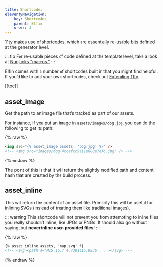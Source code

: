 ```yaml
---
title: Shortcodes
eleventyNavigation:
    key: Shortcodes
    parent: Elfin
    order: 3
---
```


11ty makes use of [shortcodes](https://www.11ty.dev/docs/shortcodes/),
which are essentially re-usable bits defined at the generator level.

::: tip
For re-usable pieces of code defined at the template level, take a look
at [Nunjucks
"macros."](https://mozilla.github.io/nunjucks/templating.html#macro)
:::

Elfin comes with a number of shortcodes built in that you might find
helpful. If you’d like to add your own shortcodes, check out [Extending
11ty](extending.adoc).

[[toc]]

## asset_image

Get the path to an image file that’s tracked as part of our assets.

For instance, if you put an image in `assets/images/dog.jpg`, you can do
the following to get its path:

{% raw %}
```html
<img src="{% asset_image assets, 'dog.jpg' %}" />
<!-- <img src="images/dog-4ccafcc9a11e688e7e3c.jpg" /> -->
```
{% endraw %}

The point of this is that it will return the slightly modified path and
content hash that are created by the build process.

## asset_inline

This will return the content of an asset file. Primarily this will be
useful for inlining SVGs (instead of treating them like traditional
images).

::: warning
This shortcode will not prevent you from attempting to inline files you
really shouldn’t inline, like JPGs or PNGs. It should also go without
saying, but **never inline user-provided files**!
:::

{% raw %}
```html
{% asset_inline assets, 'map.svg' %}
<!-- <svg><path d="M15.1517 4.7391L15.8936 ... ></svg> -->
```
{% endraw %}
